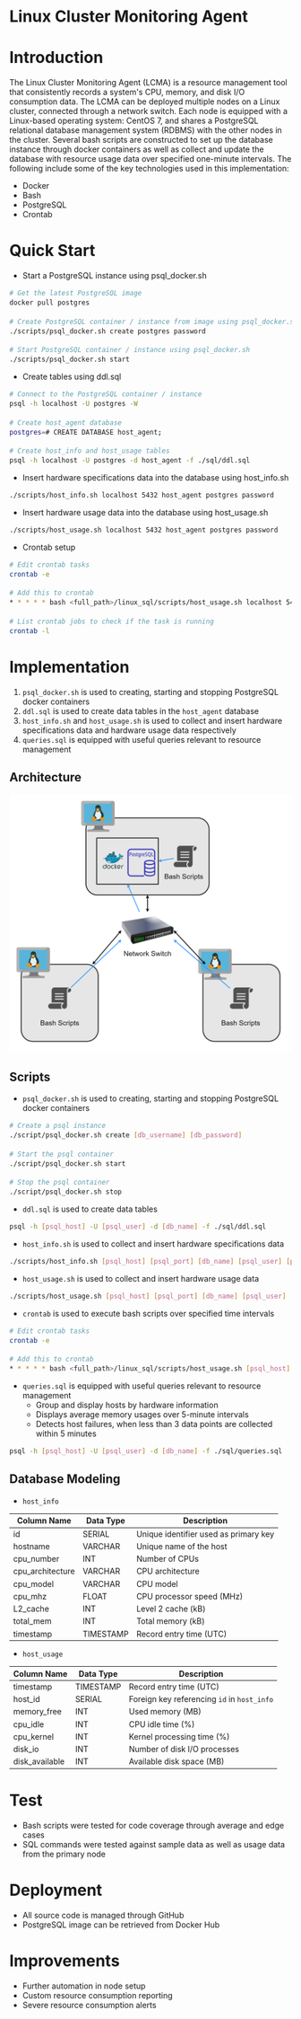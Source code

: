 # Linux Cluster Monitoring Agent

# Introduction
The Linux Cluster Monitoring Agent (LCMA) is a resource management tool that consistently records a system's CPU, memory, and disk I/O consumption data. The LCMA can be deployed multiple nodes on a Linux cluster, connected through a network switch. Each node is equipped with a Linux-based operating system: CentOS 7, and shares a PostgreSQL relational database management system (RDBMS) with the other nodes in the cluster. Several bash scripts are constructed to set up the database instance through docker containers as well as collect and update the database with resource usage data over specified one-minute intervals. The following include some of the key technologies used in this implementation:

- Docker
- Bash
- PostgreSQL
- Crontab

# Quick Start

- Start a PostgreSQL instance using psql_docker.sh

```bash
# Get the latest PostgreSQL image
docker pull postgres

# Create PostgreSQL container / instance from image using psql_docker.sh
./scripts/psql_docker.sh create postgres password

# Start PostgreSQL container / instance using psql_docker.sh
./scripts/psql_docker.sh start
```

- Create tables using ddl.sql

```bash
# Connect to the PostgreSQL container / instance
psql -h localhost -U postgres -W

# Create host_agent database
postgres=# CREATE DATABASE host_agent;

# Create host_info and host_usage tables
psql -h localhost -U postgres -d host_agent -f ./sql/ddl.sql
```

- Insert hardware specifications data into the database using host_info.sh

```bash
./scripts/host_info.sh localhost 5432 host_agent postgres password
```

- Insert hardware usage data into the database using host_usage.sh

```bash
./scripts/host_usage.sh localhost 5432 host_agent postgres password
```

- Crontab setup

```bash
# Edit crontab tasks
crontab -e

# Add this to crontab
* * * * * bash <full_path>/linux_sql/scripts/host_usage.sh localhost 5432 host_agent postgres password > /tmp/host_usage.log

# List crontab jobs to check if the task is running
crontab -l
```

# Implementation

1. `psql_docker.sh` is used to creating, starting and stopping PostgreSQL docker containers
2. `ddl.sql` is used to create data tables in the `host_agent` database
3. `host_info.sh` and `host_usage.sh` is used to collect and insert hardware specifications data and hardware usage data respectively
4. `queries.sql` is equipped with useful queries relevant to resource management

## Architecture
![Architecture](assets/architecture.png)

## Scripts

- `psql_docker.sh` is used to creating, starting and stopping PostgreSQL docker containers

```bash
# Create a psql instance
./script/psql_docker.sh create [db_username] [db_password]

# Start the psql container
./script/psql_docker.sh start

# Stop the psql container
./script/psql_docker.sh stop
```

- `ddl.sql` is used to create data tables

```bash
psql -h [psql_host] -U [psql_user] -d [db_name] -f ./sql/ddl.sql
```

- `host_info.sh` is used to collect and insert hardware specifications data

```bash
./scripts/host_info.sh [psql_host] [psql_port] [db_name] [psql_user] [psql_password]
```

- `host_usage.sh` is used to collect and insert hardware usage data

```bash
./scripts/host_usage.sh [psql_host] [psql_port] [db_name] [psql_user] [psql_password]
```

- `crontab` is used to execute bash scripts over specified time intervals

```bash
# Edit crontab tasks
crontab -e

# Add this to crontab
* * * * * bash <full_path>/linux_sql/scripts/host_usage.sh [psql_host] [psql_port] [db_name] [psql_user] [psql_password] > /tmp/host_usage.log
```

- `queries.sql` is equipped with useful queries relevant to resource management
  - Group and display hosts by hardware information
  - Displays average memory usages over 5-minute intervals
  - Detects host failures, when less than 3 data points are collected within 5 minutes

```bash
psql -h [psql_host] -U [psql_user] -d [db_name] -f ./sql/queries.sql
```

## Database Modeling

- `host_info`

Column Name | Data Type | Description
---------- | ---------- | ----------
id | SERIAL | Unique identifier used as primary key
hostname | VARCHAR | Unique name of the host
cpu_number | INT | Number of CPUs
cpu_architecture | VARCHAR | CPU architecture
cpu_model | VARCHAR | CPU model
cpu_mhz | FLOAT | CPU processor speed (MHz)
L2_cache | INT | Level 2 cache (kB)
total_mem | INT | Total memory (kB)
timestamp | TIMESTAMP | Record entry time (UTC)

- `host_usage`

Column Name | Data Type | Description
---------- | ---------- | ----------
timestamp | TIMESTAMP | Record entry time (UTC)
host_id | SERIAL | Foreign key referencing `id` in `host_info`
memory_free | INT | Used memory (MB)
cpu_idle | INT | CPU idle time (%)
cpu_kernel | INT | Kernel processing time (%)
disk_io | INT | Number of disk I/O processes
disk_available | INT | Available disk space (MB)

# Test

- Bash scripts were tested for code coverage through average and edge cases
- SQL commands were tested against sample data as well as usage data from the primary node

# Deployment

- All source code is managed through GitHub
- PostgreSQL image can be retrieved from Docker Hub

# Improvements

- Further automation in node setup
- Custom resource consumption reporting
- Severe resource consumption alerts
